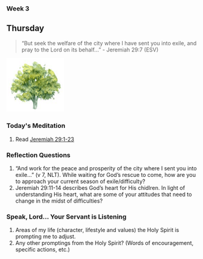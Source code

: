 ### Week 3

## Thursday

> “But seek the welfare of the city where I have sent you into exile, and pray to the Lord on its behalf...” - Jeremiah 29:7 (ESV)

<img src="/assets/img/tree.png" style="width: 150px">

### Today's Meditation
1. Read <a href="https://www.biblegateway.com/passage/?search=Jeremiah+29%3A1-23&version=ESV" target="_blank">Jeremiah 29:1-23</a>


### Reflection Questions
1. “And work for the peace and prosperity of the city where I sent you into exile…” (v 7, NLT). While waiting for God’s rescue to come, how are you to approach your current season of exile/difficulty?
2. Jeremiah 29:11-14 describes God’s heart for His chidlren. In light of understanding His heart, what are some of your attitudes that need to change in the midst of difficulties?


### Speak, Lord... Your Servant is Listening
1. Areas of my life (character, lifestyle and values) the Holy Spirit is prompting me to adjust.
2. Any other promptings from the Holy Spirit? (Words of encouragement, specific actions, etc.)